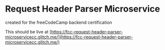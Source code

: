 Request Header Parser Microservice
==================================

created for the freeCodeCamp backend certification

This should be live at [https://fcc-request-header-parser-microservicecc.glitch.me/](https://fcc-request-header-parser-microservicecc.glitch.me/)